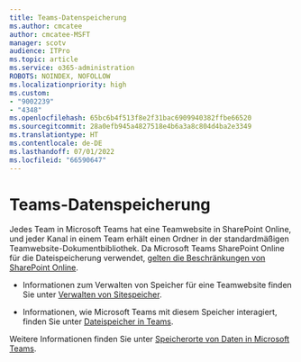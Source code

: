 ```yaml
---
title: Teams-Datenspeicherung
ms.author: cmcatee
author: cmcatee-MSFT
manager: scotv
audience: ITPro
ms.topic: article
ms.service: o365-administration
ROBOTS: NOINDEX, NOFOLLOW
ms.localizationpriority: high
ms.custom:
- "9002239"
- "4348"
ms.openlocfilehash: 65bc6b4f513f8e2f31bac6909940382ffbe66520
ms.sourcegitcommit: 28a0efb945a4827518e4b6a3a8c804d4ba2e3349
ms.translationtype: HT
ms.contentlocale: de-DE
ms.lasthandoff: 07/01/2022
ms.locfileid: "66590647"
---
```

# <a name="teams-data-storage"></a>Teams-Datenspeicherung

Jedes Team in Microsoft Teams hat eine Teamwebsite in SharePoint Online, und jeder Kanal in einem Team erhält einen Ordner in der standardmäßigen Teamwebsite-Dokumentbibliothek. Da Microsoft Teams SharePoint Online für die Dateispeicherung verwendet, [gelten die Beschränkungen von SharePoint Online](https://docs.microsoft.com/microsoftteams/limits-specifications-teams#storage).

- Informationen zum Verwalten von Speicher für eine Teamwebsite finden Sie unter [Verwalten von Sitespeicher](https://docs.microsoft.com/sharepoint/manage-site-collection-storage-limits#manage-individual-site-storage-limits).

- Informationen, wie Microsoft Teams mit diesem Speicher interagiert, finden Sie unter [Dateispeicher in Teams](https://support.microsoft.com/office/file-storage-in-teams-df5cc0a5-d1bb-414c-8870-46c6eb76686a).

Weitere Informationen finden Sie unter [Speicherorte von Daten in Microsoft Teams](https://docs.microsoft.com/microsoftteams/location-of-data-in-teams).
